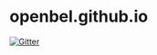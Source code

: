 # openbel.github.io

[![Gitter](https://badges.gitter.im/Join%20Chat.svg)](https://gitter.im/OpenBEL/openbel.github.io?utm_source=badge&utm_medium=badge&utm_campaign=pr-badge&utm_content=badge)